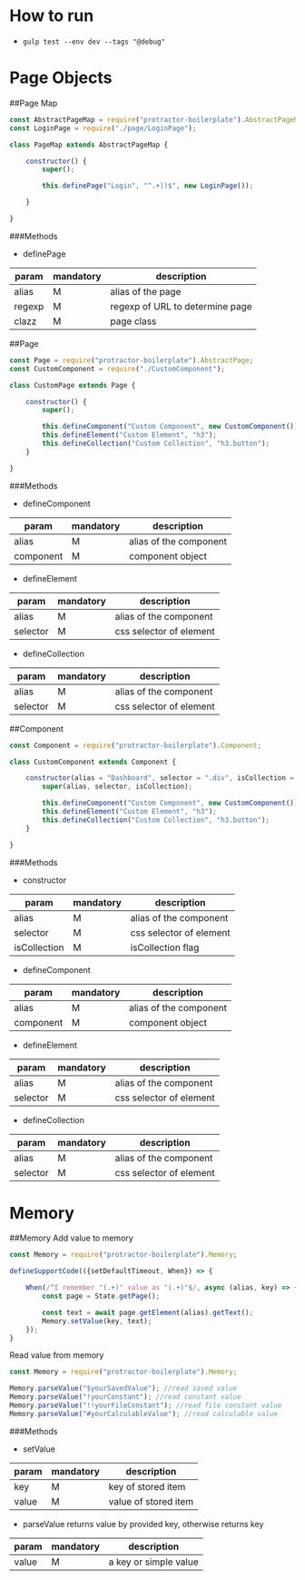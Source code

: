# How to run

* `gulp test --env dev --tags "@debug"`

# Page Objects
##Page Map
```javascript
const AbstractPageMap = require("protractor-boilerplate").AbstractPageMap;
const LoginPage = require("./page/LoginPage");

class PageMap extends AbstractPageMap {

    constructor() {
        super();

        this.definePage("Login", "^.+))$", new LoginPage());

    }

}
```
###Methods
* definePage

| param | mandatory | description |
|--------|-----------|---------------------------------|
| alias | M | alias of the page |
| regexp | M | regexp of URL to determine page |
| clazz | M | page class |

##Page
```javascript
const Page = require("protractor-boilerplate").AbstractPage;
const CustomComponent = require("./CustomComponent");

class CustomPage extends Page {

    constructor() {
        super();

        this.defineComponent("Custom Component", new CustomComponent());
        this.defineElement("Custom Element", "h3");
        this.defineCollection("Custom Collection", "h3.button");
    }

}
```
###Methods
* defineComponent

| param | mandatory | description |
|-----------|-----------|------------------------|
| alias | M | alias of the component |
| component | M | component object |

* defineElement

| param | mandatory | description |
|----------|-----------|-------------------------|
| alias | M | alias of the component |
| selector | M | css selector of element |

* defineCollection

| param | mandatory | description |
|----------|-----------|-------------------------|
| alias | M | alias of the component |
| selector | M | css selector of element |

##Component
```javascript
const Component = require("protractor-boilerplate").Component;

class CustomComponent extends Component {

    constructor(alias = "Dashboard", selector = ".div", isCollection = false) {
        super(alias, selector, isCollection);

        this.defineComponent("Custom Component", new CustomComponent());
        this.defineElement("Custom Element", "h3");
        this.defineCollection("Custom Collection", "h3.button");
    }

}
```
###Methods
* constructor

| param | mandatory | description |
|--------------|-----------|-------------------------|
| alias | M | alias of the component |
| selector | M | css selector of element |
| isCollection | M | isCollection flag |

* defineComponent

| param | mandatory | description |
|-----------|-----------|------------------------|
| alias | M | alias of the component |
| component | M | component object |

* defineElement

| param | mandatory | description |
|----------|-----------|-------------------------|
| alias | M | alias of the component |
| selector | M | css selector of element |

* defineCollection

| param | mandatory | description |
|----------|-----------|-------------------------|
| alias | M | alias of the component |
| selector | M | css selector of element |
     
# Memory
##Memory
Add value to memory
```javascript
const Memory = require("protractor-boilerplate").Memory;

defineSupportCode(({setDefaultTimeout, When}) => {

    When(/^I remember "(.+)" value as "(.+)"$/, async (alias, key) => {
        const page = State.getPage();

        const text = await page.getElement(alias).getText();
        Memory.setValue(key, text);
    });
}
```
Read value from memory
```javascript
const Memory = require("protractor-boilerplate").Memory;

Memory.parseValue("$yourSavedValue"); //read saved value
Memory.parseValue("!yourConstant"); //read constant value
Memory.parseValue("!!yourFileConstant"); //read file constant value
Memory.parseValue("#yourCalculableValue"); //read calculable value

```

###Methods
* setValue

| param | mandatory | description |
|--------------|-----------|----------------------|
| key | M | key of stored item |
| value | M | value of stored item |

* parseValue
returns value by provided key, otherwise returns key

| param | mandatory | description |
|--------------|-----------|-----------------------|
| value | M | a key or simple value |